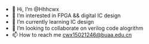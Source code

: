 - 👋 Hi, I’m @Hhhcwx
- 👀 I’m interested in FPGA && digital IC design
- 🌱 I’m currently learning IC design
- 💞️ I’m looking to collaborate on verilog code alogrithm
- 📫 How to reach me cwx15021246@buaa.edu.cn

<!---
Hhhcwx/Hhhcwx is a ✨ special ✨ repository because its `README.md` (this file) appears on your GitHub profile.
You can click the Preview link to take a look at your changes.
--->
